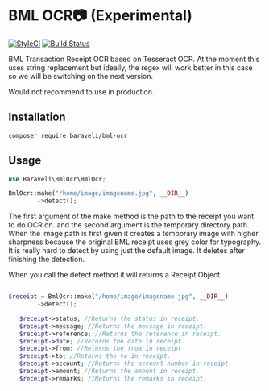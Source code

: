 # BML OCR:camera: (Experimental)

[![StyleCI](https://github.styleci.io/repos/285442080/shield?branch=master)](https://github.styleci.io/repos/285442080?branch=master)
[![Build Status](https://travis-ci.org/baraveli/bml-ocr.svg?branch=master)](https://travis-ci.org/baraveli/bml-ocr)

BML Transaction Receipt OCR based on Tesseract OCR. 
At the moment this uses string replacement but ideally, the regex will work better in this case so we will be switching on the next version.

Would not recommend to use in production.

## Installation

```
composer require baraveli/bml-ocr
```

## Usage

```php
use Baraveli\BmlOcr\BmlOcr;

BmlOcr::make("/home/image/imagename.jpg", __DIR__)
        ->detect();
```

The first argument of the make method is the path to the receipt you want to do OCR on. and the second argument is the temporary directory path. When the image path is first given it creates a temporary image with higher sharpness because the original BML receipt uses grey color for typography. It is really hard to detect by using just the default image. It deletes after finishing the detection.

When you call the detect method it will returns a Receipt Object.

```php

$receipt = BmlOcr::make("/home/image/imagename.jpg", __DIR__)
        ->detect();

   $receipt->status; //Returns the status in receipt.
   $receipt->message; //Returns the message in receipt.
   $receipt->reference; //Returns the reference in receipt.
   $receipt->date; //Returns the date in receipt.
   $receipt->from; //Returns the from in receipt
   $receipt->to; //Returns the to in receipt.
   $receipt->account; //Returns the account number in receipt.
   $receipt->amount; //Returns the amount in receipt.
   $receipt->remarks; //Returns the remarks in receipt.
```
